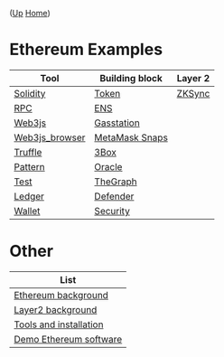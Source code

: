 ([Up](..) [Home](..\..))
# Ethereum Examples

| Tool                              | Building block                    | Layer 2
| -----                             | ------------------                | ------
|[Solidity](solidity_examples)      |[Token](token_examples)            | [ZKSync](layer2_zksync) 
|[RPC](rpc)                         |[ENS](ens_examples) 
|[Web3js](web3js)                   |[Gasstation](gsn_examples)
|[Web3js_browser](web3js_browser)   |[MetaMask Snaps](snaps_example)
|[Truffle](truffle_examples)        |[3Box](3box_examples)
|[Pattern](pattern_examples)        |[Oracle](oracle_examples)
|[Test](test_examples)              |[TheGraph](thegraph_examples) 
|[Ledger](ledger_examples)          |[Defender](defender_examples)
|[Wallet](wallet_examples)          |[Security](security_examples) 

# Other

| List
|------------
|[Ethereum background](..\library\ethereum.md)
|[Layer2 background](..\library\eth_layer2.md)
|[Tools and installation](install) 
|[Demo Ethereum software](demo)  


